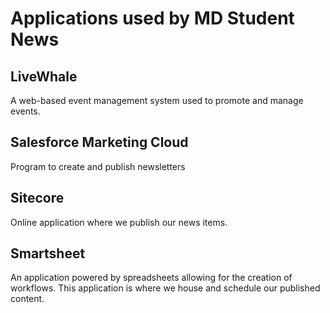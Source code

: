 <!-- @import "wikistyle.css" -->
# Applications used by MD Student News

## LiveWhale

A web-based event management system used to promote and manage events.

## Salesforce Marketing Cloud

Program to create and publish newsletters

## Sitecore

Online application where we publish our news items.

## Smartsheet

An application powered by spreadsheets allowing for the creation of workflows. This application is where we house and schedule our published content.

